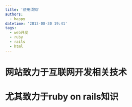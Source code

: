 ```yaml
---
title: '使用须知'
authors:
  - happy
datetime: '2013-08-30 19:41'
tags:
  - web开发
  - ruby
  - rails
  - html
---
```


# 网站致力于互联网开发相关技术

# 尤其致力于ruby on rails知识

